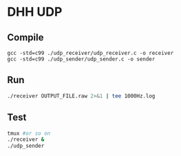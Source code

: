 # DHH UDP

## Compile
```
gcc -std=c99 ./udp_receiver/udp_receiver.c -o receiver
gcc -std=c99 ./udp_sender/udp_sender.c -o sender
```
## Run
```bash
./receiver OUTPUT_FILE.raw 2>&1 | tee 1000Hz.log
```
## Test
```bash
tmux #or so on
./receiver &
./udp_sender
```

